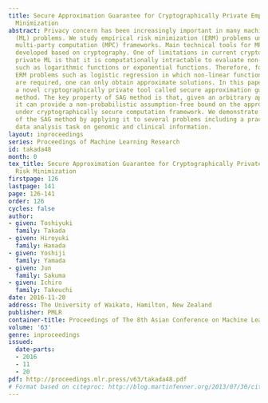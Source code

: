 ```yaml
---
title: Secure Approximation Guarantee for Cryptographically Private Empirical Risk
  Minimization
abstract: Privacy concern has been increasingly important in many machine learning
  (ML) problems. We study empirical risk minimization (ERM) problems under secure
  multi-party computation (MPC) frameworks. Main technical tools for MPC have been
  developed based on cryptography. One of limitations in current cryptographically
  private ML is that it is computationally intractable to evaluate non-linear functions
  such as logarithmic functions or exponential functions. Therefore, for a class of
  ERM problems such as logistic regression in which non-linear function evaluations
  are required, one can only obtain approximate solutions. In this paper, we introduce
  a novel cryptographically private tool called secure approximation guarantee (SAG)
  method. The key property of SAG method is that, given an arbitrary approximate solution,
  it can provide a non-probabilistic assumption-free bound on the approximation quality
  under cryptographically secure computation framework. We demonstrate the beneﬁt
  of the SAG method by applying it to several problems including a practical privacy-preserving
  data analysis task on genomic and clinical information.
layout: inproceedings
series: Proceedings of Machine Learning Research
id: takada48
month: 0
tex_title: Secure Approximation Guarantee for Cryptographically Private Empirical
  Risk Minimization
firstpage: 126
lastpage: 141
page: 126-141
order: 126
cycles: false
author:
- given: Toshiyuki
  family: Takada
- given: Hiroyuki
  family: Hanada
- given: Yoshiji
  family: Yamada
- given: Jun
  family: Sakuma
- given: Ichiro
  family: Takeuchi
date: 2016-11-20
address: The University of Waikato, Hamilton, New Zealand
publisher: PMLR
container-title: Proceedings of The 8th Asian Conference on Machine Learning
volume: '63'
genre: inproceedings
issued:
  date-parts:
  - 2016
  - 11
  - 20
pdf: http://proceedings.mlr.press/v63/takada48.pdf
# Format based on citeproc: http://blog.martinfenner.org/2013/07/30/citeproc-yaml-for-bibliographies/
---
```

